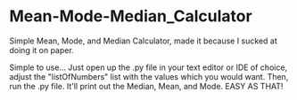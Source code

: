 # Mean-Mode-Median_Calculator
Simple Mean, Mode, and Median Calculator, made it because I sucked at doing it on paper.

Simple to use... Just open up the .py file in your text editor or IDE of choice, adjust the "listOfNumbers" list with the values which you would want.
Then, run the .py file. It'll print out the Median, Mean, and Mode. EASY AS THAT!
